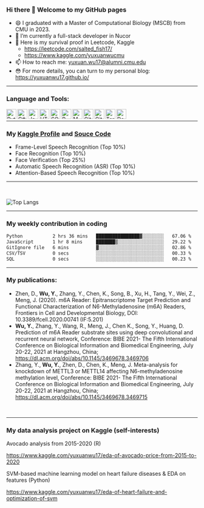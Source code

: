 ### Hi there 👋 Welcome to my GitHub pages

<!--
**yuxuanwu17/yuxuanwu17** is a ✨ _special_ ✨ repository because its `README.md` (this file) appears on your GitHub profile.
Here are some ideas to get you started:
-->
- 😄 I graduated with a Master of Computational Biology (MSCB) from CMU in 2023.
- 🌱 I’m currently a full-stack developer in Nucor 
- 👯 Here is my survival proof in Leetcode, Kaggle
  -  https://leetcode.com/salted_fish17/
  -  https://www.kaggle.com/yuxuanwucmu
- 📫 How to reach me: yuxuan.wu17@alumni.cmu.edu
- 😳 For more details, you can turn to my personal blog: https://yuxuanwu17.github.io/

---
### Language and Tools:
<img align="left" alt="Python" width="26px" src="https://cdn.jsdelivr.net/gh/yuxuanwu17/image-hosting@master/icons/python.45u9n6xopra0.png" /> 
<img align="left" alt="C#" width="26px" src="https://cdn.jsdelivr.net/gh/imgstore/typora/20210618212347.png" />
<img align="left" alt="Java" width="26px" src="https://cdn.jsdelivr.net/gh/yuxuanwu17/image-hosting@master/icons/java.2408csyj837k.png" />
<img align="left" alt="HTML+CSS+JS" width="26px" src="https://cdn.jsdelivr.net/gh/imgstore/typora/20210618212832.png" />
<img align="left" alt="SQL" width="26px" src="https://cdn.jsdelivr.net/gh/yuxuanwu17/image-hosting@master/icons/sql.4gl18ptl8lc0.png" />
<img align="left" alt="R" width="26px" src="https://cdn.jsdelivr.net/gh/yuxuanwu17/image-hosting@master/icons/r.2rpte965qn00.png" />
<img align="left" alt="MATLAB" width="26px" src="https://cdn.jsdelivr.net/gh/yuxuanwu17/image-hosting@master/icons/H8fc926edeb8f41e1a12d1b02a355cbd1j.6pl8qtiekjc0.jpg" />
<img align="left" alt="Git" width="26px" src="https://cdn.jsdelivr.net/gh/yuxuanwu17/image-hosting@master/icons/git.9kfy3htl8js.png" />
<img align="left" alt="GitHub" width="26px" src="https://cdn.jsdelivr.net/gh/yuxuanwu17/image-hosting@master/icons/github.1ei5j8acpwlc.png" />
<img align="left" alt="Terminal" width="26px" src="https://cdn.jsdelivr.net/gh/yuxuanwu17/image-hosting@master/icons/terminal.7r5t3jimm20.png" />
<img align="left" alt="Docker" width="26px" src="https://cdn.jsdelivr.net/gh/imgstore/typora/20210618213401.png" />
<br />


---
### My [Kaggle Profile](https://www.kaggle.com/yuxuanwucmu) and [Souce Code](https://github.com/yuxuanwu17/Kaggle_Competition)


- Frame-Level Speech Recognition (Top 10%)
- Face Recognition (Top 10%)
- Face Verification (Top 25%)
- Automatic Speech Recognition (ASR) (Top 10%)
- Attention-Based Speech Recognition (Top 10%)

---

<br />

![Top Langs](https://github-readme-stats.vercel.app/api/top-langs/?username=yuxuanwu17&hide=HTML,CSS,postscript,R,jupyter%20notebook,Matlab,bash,shell&layout=compact)


---

### My weekly contribution in coding
<!--START_SECTION:waka-->

```txt
Python           2 hrs 36 mins   ████████████████▓░░░░░░░░   67.06 %
JavaScript       1 hr 8 mins     ███████▒░░░░░░░░░░░░░░░░░   29.22 %
GitIgnore file   6 mins          ▓░░░░░░░░░░░░░░░░░░░░░░░░   02.86 %
CSV/TSV          0 secs          ░░░░░░░░░░░░░░░░░░░░░░░░░   00.33 %
SQL              0 secs          ░░░░░░░░░░░░░░░░░░░░░░░░░   00.23 %
```

<!--END_SECTION:waka-->

---


### My publications:

- Zhen, D., **Wu, Y.**, Zhang, Y., Chen, K., Song, B., Xu, H., Tang, Y., Wei, Z., Meng, J. (2020). m6A Reader: Epitranscriptome Target Prediction and Functional Characterization of N6-Methyladenosine (m6A) Readers, Frontiers in Cell and Developmental Biology, DOI: 10.3389/fcell.2020.00741 (IF:5.201)
- **Wu, Y.**, Zhang, Y., Wang, R., Meng, J., Chen K., Song, Y., Huang, D. Prediction of m6A Reader substrate sites using deep convolutional and recurrent neural network, Conference: BIBE 2021- The Fifth International Conference on Biological Information and Biomedical Engineering, July 20-22, 2021 at Hangzhou, China; https://dl.acm.org/doi/abs/10.1145/3469678.3469706
- Zhang, Y., **Wu, Y.**, Zhen, D., Chen, K., Meng, J. Meta-analysis for knockdown of METTL3 or METTL14 affecting N6-methyladenosine methylation level, Conference: BIBE 2021- The Fifth International Conference on Biological Information and Biomedical Engineering, July 20-22, 2021 at Hangzhou, China; https://dl.acm.org/doi/abs/10.1145/3469678.3469715

<br />

---

### My data analysis project on Kaggle (self-interests)

Avocado analysis from 2015-2020 (R)

https://www.kaggle.com/yuxuanwu17/eda-of-avocado-price-from-2015-to-2020

SVM-based machine learning model on heart failure diseases & EDA on features (Python)

https://www.kaggle.com/yuxuanwu17/eda-of-heart-failure-and-optimization-of-svm

